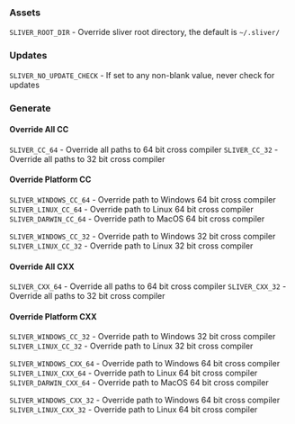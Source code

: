 ### Assets

`SLIVER_ROOT_DIR` - Override sliver root directory, the default is `~/.sliver/`

### Updates

`SLIVER_NO_UPDATE_CHECK` - If set to any non-blank value, never check for updates

### Generate

#### Override All CC

`SLIVER_CC_64` - Override all paths to 64 bit cross compiler
`SLIVER_CC_32` - Override all paths to 32 bit cross compiler

#### Override Platform CC

`SLIVER_WINDOWS_CC_64` - Override path to Windows 64 bit cross compiler
`SLIVER_LINUX_CC_64` - Override path to Linux 64 bit cross compiler
`SLIVER_DARWIN_CC_64` - Override path to MacOS 64 bit cross compiler

`SLIVER_WINDOWS_CC_32` - Override path to Windows 32 bit cross compiler
`SLIVER_LINUX_CC_32` - Override path to Linux 32 bit cross compiler

#### Override All CXX

`SLIVER_CXX_64` - Override all paths to 64 bit cross compiler
`SLIVER_CXX_32` - Override all paths to 32 bit cross compiler

#### Override Platform CXX

`SLIVER_WINDOWS_CC_32` - Override path to Windows 32 bit cross compiler
`SLIVER_LINUX_CC_32` - Override path to Linux 32 bit cross compiler

`SLIVER_WINDOWS_CXX_64` - Override path to Windows 64 bit cross compiler
`SLIVER_LINUX_CXX_64` - Override path to Linux 64 bit cross compiler
`SLIVER_DARWIN_CXX_64` - Override path to MacOS 64 bit cross compiler

`SLIVER_WINDOWS_CXX_32` - Override path to Windows 64 bit cross compiler
`SLIVER_LINUX_CXX_32` - Override path to Linux 64 bit cross compiler
